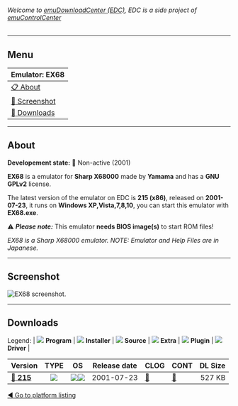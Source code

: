 ###### Welcome to [emuDownloadCenter (EDC)](https://github.com/PhoenixInteractiveNL/emuDownloadCenter/wiki/), EDC is a side project of [emuControlCenter](https://github.com/PhoenixInteractiveNL/emuControlCenter/wiki/)
***
## Menu
| **Emulator: EX68** |
|:---------|
| [:clipboard: About](#about) |
| [:sunrise: Screenshot](#screenshot) |
| [:floppy_disk: Downloads](#downloads) |
***
## About
**Developement state:** :red_circle: Non-active (2001)

**EX68** is a emulator for **Sharp X68000** made by **Yamama** and has a **GNU GPLv2** license.

The latest version of the emulator on EDC is **215 (x86)**, released on **2001-07-23**, it runs on **Windows XP,Vista,7,8,10**, you can start this emulator with **EX68.exe**.

:warning: _**Please note:**_ This emulator **needs BIOS image(s)** to start ROM files!

_EX68 is a Sharp X68000 emulator. NOTE: Emulator and Help Files are in Japanese._
***
## Screenshot
![](https://raw.githubusercontent.com/PhoenixInteractiveNL/emuDownloadCenter/master/hooks/ex68/emulator_screen_01.jpg "EX68 screenshot.")
***
## Downloads
Legend:
| ![](https://raw.githubusercontent.com/wiki/PhoenixInteractiveNL/emuDownloadCenter/images_misc/icon_program_24.png) **Program** | 
![](https://raw.githubusercontent.com/wiki/PhoenixInteractiveNL/emuDownloadCenter/images_misc/icon_installer_24.png) **Installer** | 
![](https://raw.githubusercontent.com/wiki/PhoenixInteractiveNL/emuDownloadCenter/images_misc/icon_source_code_24.png) **Source** | 
![](https://raw.githubusercontent.com/wiki/PhoenixInteractiveNL/emuDownloadCenter/images_misc/icon_extra_24.png) **Extra** | 
![](https://raw.githubusercontent.com/wiki/PhoenixInteractiveNL/emuDownloadCenter/images_misc/icon_plugin_24.png) **Plugin** | 
![](https://raw.githubusercontent.com/wiki/PhoenixInteractiveNL/emuDownloadCenter/images_misc/icon_driver_24.png) **Driver** | 
 
| Version  | TYPE | OS | Release date  | CLOG | CONT | DL Size  |
|:---------|:----:|:--:|:-------------:|:-----|:-----|---------:|
| [:floppy_disk: **215**](https://github.com/PhoenixInteractiveNL/edc-repo0007/raw/master/ex68/215.7z) | ![](https://raw.githubusercontent.com/wiki/PhoenixInteractiveNL/emuDownloadCenter/images_misc/icon_program_24.png) | ![](https://raw.githubusercontent.com/wiki/PhoenixInteractiveNL/emuDownloadCenter/images_misc/logo_windows_24.png)![](https://raw.githubusercontent.com/wiki/PhoenixInteractiveNL/emuDownloadCenter/images_misc/icon_32-bit_24.png) | 2001-07-23 | [:page_facing_up:](https://github.com/PhoenixInteractiveNL/edc-repo0007/blob/master/ex68/215_changelog.txt) | [:mag_right:](https://github.com/PhoenixInteractiveNL/edc-repo0007/blob/master/ex68/215_contents.txt) | 527 KB |

[:arrow_backward: Go to platform listing](https://github.com/PhoenixInteractiveNL/emuDownloadCenter/wiki/EDC-Platform-List)

